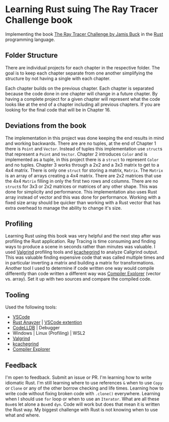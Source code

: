 # Learning Rust suing The Ray Tracer Challenge book

Implementing the book [The Ray Tracer Challenge by Jamis Buck](https://www.barnesandnoble.com/w/the-ray-tracer-challenge-jamis-buck/1127035142) in the [Rust](https://www.rust-lang.org/) programming language.

## Folder Structure

There are individual projects for each chapter in the respective folder. The goal is to keep each chapter separate from one another simplifying the structure by not having a single with each chapter.

Each chapter builds on the previous chapter. Each chapter is separated because the code done in one chapter will change in a future chapter. By having a complete project for a given chapter will represent what the code looks like at the end of a chapter including all previous chapters. If you are looking for the final code that will be in Chapter 16.

## Deviations from the book

The implementation in this project was done keeping the end results in mind and working backwards. There are are no tuples, at the end of Chapter 1 there is `Point` and `Vector`. Instead of tuples this implementation use `struct`s that represent a `Point` and `Vector`. Chapter 2 introduces `Color` and is implemented as a tuple, in this project there is a `struct` to represent `Color` and no tuples.  Chapter 3 works through a 2x2 and a 3x3 matrix to get to a 4x4 matrix. There is only one `struct` for storing a matrix, `Matrix`. The `Matrix` is an array of arrays creating a 4x4 matrix. There are 2x2 matrices that use the 4x4 `Matrix` filling in only the first two rows and columns. There are no `struct`s for 3x3 or 2x2 matrices or matrices of any other shape. This was done for simplicity and performance. This implementation also uses Rust array instead of vector and this was done for performance. Working with a fixed size array should be quicker than working with a Rust vector that has extra overhead to manage the ability to change it's size.

## Profiling

Learning Rust using this book was very helpful and the next step after was profiling the Rust application. Ray Tracing is time consuming and finding ways to produce a scene in seconds rather than minutes was valuable. I used [Valgrind](https://www.valgrind.org/) profiling tools and [kcachegrind](http://kcachegrind.sourceforge.net/html/Home.html) to analyze Callgrind output. This was valuable finding expensive code that was called multiple times and in particular inverting a matrix and building a matrix for transformations. Another tool I used to determine if code written one way would compile differently than code written a different way was [Compiler Explorer](https://rust.godbolt.org/) (vector vs. array). Set it up with two sources and compare the compiled code.

## Tooling

Used the following tools:
* [VSCode](https://code.visualstudio.com/)
* [Rust Anayzer](https://rust-analyzer.github.io/) | [VSCode extention](https://marketplace.visualstudio.com/items?itemName=matklad.rust-analyzer)
* [CodeLLDB](https://marketplace.visualstudio.com/items?itemName=vadimcn.vscode-lldb) | Debugger
* Windows | Linux (Profiling) | WSL2
* [Valgrind](https://www.valgrind.org/)
* [kcachegrind](http://kcachegrind.sourceforge.net/html/Home.html)
* [Compiler Explorer](https://rust.godbolt.org/)

## Feedback

I'm open to feedback. Submit an issue or PR. I'm learning how to write idiomatic Rust. I'm still learning where to use references `&` when to use `Copy` or `Clone` or any of the other borrow checking and life times. Learning how to write code without fixing broken code with `.clone()` everywhere. Learning when I should use `for` loop or when to use an `Iterator`. What are all these `Box`es let alone a `Box`ed `dyn`. Code will work but does that mean it is written the Rust way. My biggest challenge with Rust is not knowing when to use what and where.
